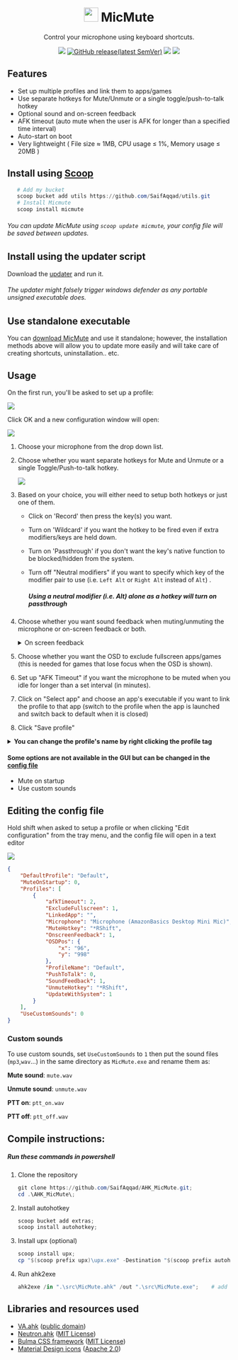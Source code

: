 <h1 align="center">
    <img src="./src/resources/MicMute.ico" width="32" height="32"></img>
    MicMute
</h1>
<p align="center">
    Control your microphone using keyboard shortcuts.
</p>
<p align="center">
    <a href="https://github.com/SaifAqqad/AHK_MicMute/actions?query=workflow%3Acompile_prerelease"><img src="https://img.shields.io/github/workflow/status/SaifAqqad/AHK_MicMute/compile_prerelease/master?color=%23FC4C20&logo=ahk&style=for-the-badge"></img></a>
    <a href="https://github.com/SaifAqqad/AHK_MicMute/releases/latest"><img alt="GitHub release(latest SemVer)"src="https://img.shields.io/github/v/release/SaifAqqad/AHK_MicMute?color=%23FF5B20&label=Latest&style=for-the-badge"></a>
    <a href="https://github.com/SaifAqqad/AHK_MicMute/releases/latest"><img src="https://img.shields.io/github/downloads/SaifAqqad/AHK_MicMute/total?color=%23FF6920&style=for-the-badge"></img></a>
    <a href="https://www.autohotkey.com/docs/AHKL_ChangeLog.htm#v1.1.33.02"><img src="https://img.shields.io/badge/AHK-v1.1.33.02-%23FF7720?style=for-the-badge"></img></a>
</p>

## Features

   * Set up multiple profiles and link them to apps/games
   * Use separate hotkeys for Mute/Unmute or a single toggle/push-to-talk hotkey
   * Optional sound and on-screen feedback
   * AFK timeout (auto mute when the user is AFK for longer than a specified time interval)
   * Auto-start on boot
   * Very lightweight ( File size ≈ 1MB, CPU usage ≤ 1%, Memory usage ≤ 20MB )
## Install using [Scoop](https://scoop.sh)

   ```powershell
      # Add my bucket
      scoop bucket add utils https://github.com/SaifAqqad/utils.git
      # Install Micmute
      scoop install micmute
   ```
   ###### You can update MicMute using `scoop update micmute`, your config file will be saved between updates.

## Install using the updater script
   Download the [updater](https://github.com/SaifAqqad/AHK_MicMute/releases/latest/download/updater.exe) and run it.
  ###### The updater might falsely trigger windows defender as any portable unsigned executable does.
## Use standalone executable
   You can [download MicMute](https://github.com/SaifAqqad/AHK_MicMute/releases/latest/download/MicMute.exe) and use it standalone; however, the installation methods above will allow you to update more easily and will take care of creating shortcuts, uninstallation.. etc.

## Usage

On the first run, you'll be asked to set up a profile:

![](./src/resources/firstsetupdialog.png)

Click OK and a new configuration window will open:

![](./src/resources/configwindow_1.png)


1. Choose your microphone from the drop down list.

2. Choose whether you want separate hotkeys for Mute and Unmute or a single Toggle/Push-to-talk hotkey.

      ![](./src/resources/configwindow_2.png)


3. Based on your choice, you will either need to setup both hotkeys or just one of them.
        
   - Click on 'Record' then press the key(s) you want.
   - Turn on 'Wildcard' if you want the hotkey to be fired even if extra modifiers/keys are held down.
   - Turn on 'Passthrough' if you don't want the key's native function to be blocked/hidden from the system.
   - Turn off "Neutral modifiers" if you want to specify which key of the modifier pair to use (i.e. `Left Alt` or `Right Alt` instead of `Alt`) .
      
      ##### Using a neutral modifier (i.e. Alt) alone as a hotkey will turn on passthrough
   
4. Choose whether you want sound feedback when muting/unmuting the microphone or on-screen feedback or both.



   <details><summary>On screen feedback</summary>
   
   ![](./src/resources/OSD.gif)
   
   </details>

5. Choose whether you want the OSD to exclude fullscreen apps/games (this is needed for games that lose focus when the OSD is shown).

7. Set up "AFK Timeout" if you want the microphone to be muted when you idle for longer than a set interval (in minutes).

8. Click on "Select app" and choose an app's executable if you want to link the profile to that app (switch to the profile when the app is launched and switch back to default when it is closed)

9. Click "Save profile"

<details><summary><b>You can change the profile's name by right clicking the profile tag</b></summary> 

![](./src/resources/edit_name.gif)
</details>

#### Some options are not available in the GUI but can be changed in the [config file](#editing-the-config-file)
* Mute on startup
* Use custom sounds
## Editing the config file
 Hold shift when asked to setup a profile or when clicking "Edit configuration" from the tray menu, and the config file will open in a text editor

![](./src/resources/firstsetupdialog.png)

```json
{
    "DefaultProfile": "Default",
    "MuteOnStartup": 0,
    "Profiles": [
        {
            "afkTimeout": 2,
            "ExcludeFullscreen": 1,
            "LinkedApp": "",
            "Microphone": "Microphone (AmazonBasics Desktop Mini Mic)",
            "MuteHotkey": "*RShift",
            "OnscreenFeedback": 1,
            "OSDPos": {
                "x": "96",
                "y": "998"
            },
            "ProfileName": "Default",
            "PushToTalk": 0,
            "SoundFeedback": 1,
            "UnmuteHotkey": "*RShift",
            "UpdateWithSystem": 1
        }
    ],
    "UseCustomSounds": 0
}
```
### Custom sounds
To use custom sounds, set `UseCustomSounds` to `1` then put the sound files (`mp3`,`wav`...) in the same directory as `MicMute.exe` and rename them as:

**Mute sound**: `mute.wav` 

**Unmute sound**: `unmute.wav` 

**PTT on**: `ptt_on.wav` 

**PTT off**: `ptt_off.wav`

## Compile instructions:
##### Run these commands in powershell
1. Clone the repository
    ```powershell
    git clone https://github.com/SaifAqqad/AHK_MicMute.git;
    cd .\AHK_MicMute\;
    ```
2. Install autohotkey
    ```powershell
    scoop bucket add extras;
    scoop install autohotkey;
    ```
3. Install upx (optional)
    ```powershell
    scoop install upx;
    cp "$(scoop prefix upx)\upx.exe" -Destination "$(scoop prefix autohotkey)\Compiler\";
    ```
4. Run ahk2exe
    ```powershell
    ahk2exe /in ".\src\MicMute.ahk" /out ".\src\MicMute.exe";    # add `/compress 2` if upx was installed
    ```
## Libraries and resources used

   * [VA.ahk](https://autohotkey.com/board/topic/21984-vista-audio-control-functions/) ([public domain](https://autohotkey.com/board/topic/36032-lexikos-default-copyright-license/))
   * [Neutron.ahk](https://github.com/G33kDude/Neutron.ahk) ([MIT License](https://github.com/G33kDude/Neutron.ahk/blob/master/LICENSE))
   * [Bulma CSS framework](https://bulma.io/) ([MIT License](https://github.com/jgthms/bulma/blob/master/LICENSE))
   * [Material Design icons](https://github.com/Templarian/MaterialDesign) ([Apache 2.0](https://github.com/Templarian/MaterialDesign/blob/master/LICENSE))
